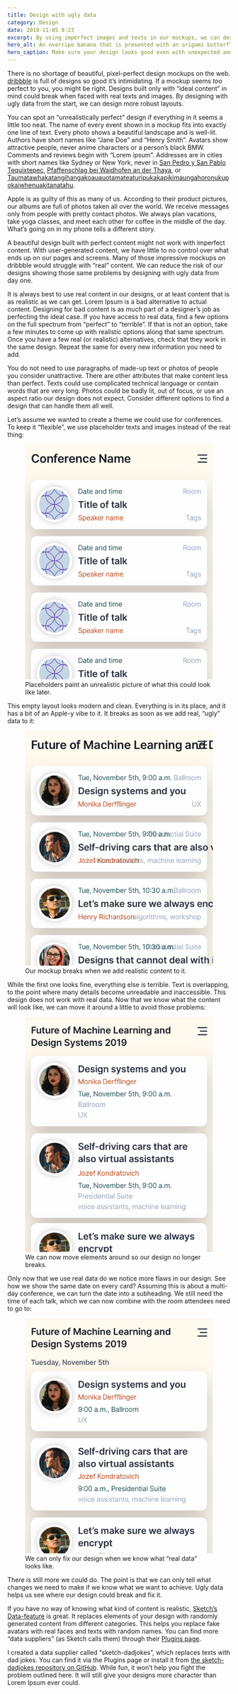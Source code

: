 ```yaml
---
title: Design with ugly data
category: Design
date: 2019-11-05 8:23
excerpt: By using imperfect images and texts in our mockups, we can design more robust layouts.
hero_alt: An overripe banana that is presented with an origami butterfly and flower petals.
hero_caption: Make sure your design looks good even with unexpected and unusual content.
---
```

There is no shortage of beautiful, pixel-perfect design mockups on the web. [dribbble](https://dribbble.com) is full of designs so good it’s intimidating. If a mockup seems _too_ perfect to you, you might be right. Designs built only with “ideal content” in mind could break when faced with real texts and images. By designing with ugly data from the start, we can design more robust layouts.

You can spot an “unrealistically perfect” design if everything in it seems a little too neat. The name of every event shown in a mockup fits into exactly one line of text. Every photo shows a beautiful landscape and is well-lit. Authors have short names like “Jane Doe” and “Henry Smith”. Avatars show attractive people, never anime characters or a person’s black BMW. Comments and reviews begin with “Lorem ipsum”. Addresses are in cities with short names like Sydney or New York, never in [San Pedro y San Pablo Tequixtepec](https://en.wikipedia.org/wiki/San_Pedro_y_San_Pablo_Tequixtepec), [Pfaffenschlag bei Waidhofen an der Thaya](https://en.wikipedia.org/wiki/Pfaffenschlag_bei_Waidhofen), or [Taumatawhakatangihangakoauauotamateaturipukakapikimaungahoronukupokaiwhenuakitanatahu](https://en.wikipedia.org/wiki/Taumatawhakatangihangakoauauotamateaturipukakapikimaungahoronukupokaiwhenuakitanatahu).

Apple is as guilty of this as many of us. According to their product pictures, our albums are full of photos taken all over the world. We receive messages only from people with pretty contact photos. We always plan vacations, take yoga classes, and meet each other for coffee in the middle of the day. What’s going on in my phone tells a different story.

A beautiful design built with perfect content might not work with imperfect content. With user-generated content, we have little to no control over what ends up on our pages and screens. Many of those impressive mockups on dribbble would struggle with “real” content. We can reduce the risk of our designs showing those same problems by designing with ugly data from day one.

It is always best to use real content in our designs, or at least content that is as realistic as we can get. Lorem Ipsum is a bad alternative to actual content. Designing for bad content is as much part of a designer’s job as perfecting the ideal case. If you have access to real data, find a few options on the full spectrum from “perfect” to “terrible”. If that is not an option, take a few minutes to come up with realistic options along that same spectrum. Once you have a few real (or realistic) alternatives, check that they work in the same design. Repeat the same for every new information you need to add.

You do not need to use paragraphs of made-up text or photos of people you consider unattractive. There are other attributes that make content less than perfect. Texts could use complicated technical language or contain words that are very long. Photos could be badly lit, out of focus, or use an aspect ratio our design does not expect. Consider different options to find a design that can handle them all well.

Let’s assume we wanted to create a theme we could use for conferences. To keep it “flexible”, we use placeholder texts and images instead of the real thing:

<figure>
  <img src="/assets/posts/design-with-ugly-data/mockup-empty.png" alt="Mockup of a page that could be used for conferences">

  <figcaption>
    Placeholders paint an unrealistic picture of what this could look like later.
  </figcaption>
</figure>

This empty layout looks modern and clean. Everything is in its place, and it has a bit of an Apple-y vibe to it. It breaks as soon as we add real, “ugly” data to it:

<figure>
  <img src="/assets/posts/design-with-ugly-data/mockup-with-content.png" alt="The previous mockup with realistic data">

  <figcaption>
    Our mockup breaks when we add realistic content to it.
  </figcaption>
</figure>

While the first one looks fine, everything else is terrible. Text is overlapping, to the point where many details become unreadable and inaccessible. This design does not work with real data. Now that we know what the content will look like, we can move it around a little to avoid those problems:

<figure>
  <img src="/assets/posts/design-with-ugly-data/mockup-with-all-content-visible.png" alt="An iteration of the broken design">

  <figcaption>
    We can now move elements around so our design no longer breaks.
  </figcaption>
</figure>

Only now that we use real data do we notice more flaws in our design. See how we show the same date on every card? Assuming this is about a multi-day conference, we can turn the date into a subheading. We still need the time of each talk, which we can now combine with the room attendees need to go to:

<figure>
  <img src="/assets/posts/design-with-ugly-data/mockup-with-cleaned-up-content.png" alt="An improvement on the previous iteration">

  <figcaption>
    We can only fix our design when we know what “real data” looks like.
  </figcaption>
</figure>

There is still more we could do. The point is that we can only tell what changes we need to make if we know what we want to achieve. Ugly data helps us see where our design could break and fix it.

If you have no way of knowing what kind of content is realistic, [Sketch’s Data-feature](https://www.sketch.com/docs/data/) is great. It replaces elements of your design with randomly generated content from different categories. This helps you replace fake avatars with real faces and texts with random names. You can find more “data suppliers” (as Sketch calls them) through their [Plugins page](https://www.sketch.com/extensions/plugins/).

I created a data supplier called “sketch-dadjokes”, which replaces texts with dad jokes. You can find it via the Plugins page or install it from [the sketch-dadjokes repository on GitHub](https://github.com/domhabersack/sketch-dadjokes). While fun, it won’t help you fight the problem outlined here. It will still give your designs more character than Lorem Ipsum ever could.
